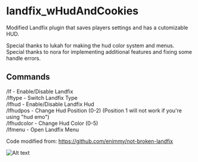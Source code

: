 # landfix_wHudAndCookies
Modified Landfix plugin that saves players settings and has a cutomizable HUD.    

Special thanks to lukah for making the hud color system and menus.   
Special thanks to nora for implementing additional features and fixing some handle errors.   

## Commands    
/lf - Enable/Disable Landfix    
/lftype - Switch Landfix Type    
/lfhud - Enable/Disable Landfix Hud      
/lfhudpos <number> - Change Hud Position (0-2) (Position 1 will not work if you're using "hud emo")        
/lfhudcolor <number> - Change Hud Color (0-5)    
/lfmenu - Open Landfix Menu    

Code modified from: https://github.com/enimmy/not-broken-landfix    

![Alt text](https://i.imgur.com/rFqIh8p.png)
